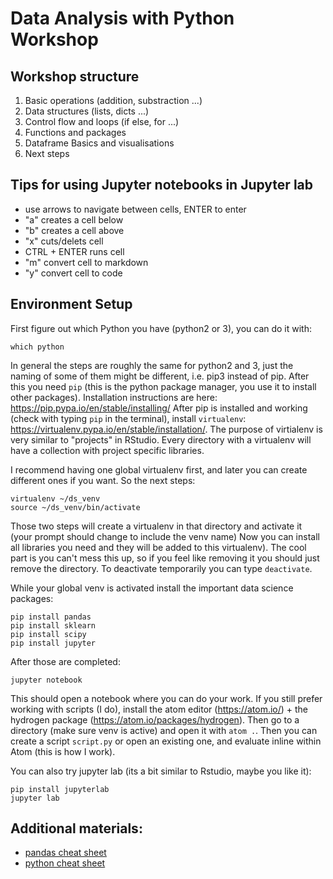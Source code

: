 # Data Analysis with Python Workshop

## Workshop structure

1. Basic operations (addition, substraction ...)
2. Data structures (lists, dicts ...)
3. Control flow and loops (if else, for ...)
4. Functions and packages
5. Dataframe Basics and visualisations
6. Next steps

## Tips for using Jupyter notebooks in Jupyter lab

* use arrows to navigate between cells, ENTER to enter
* "a" creates a cell below
* "b" creates a cell above
* "x" cuts/delets cell
* CTRL + ENTER runs cell
* "m" convert cell to markdown
* "y" convert cell to code

## Environment Setup

First figure out which Python you have (python2 or 3), you can do it with:

```
which python
```

In general the steps are roughly the same for python2 and 3, just the naming of some of them might be different, i.e. pip3 instead of pip.
After this you need `pip` (this is the python package manager, you use it to install other packages). Installation instructions are here: https://pip.pypa.io/en/stable/installing/
After pip is installed and working (check with typing `pip` in the terminal), install `virtualenv`: https://virtualenv.pypa.io/en/stable/installation/. The purpose of virtialenv is very similar to "projects" in RStudio. Every directory with a virtualenv will have a collection with project specific libraries.

I recommend having one global virtualenv first, and later you can create different ones if you want. So the next steps:

```
virtualenv ~/ds_venv
source ~/ds_venv/bin/activate
```

Those two steps will create a virtualenv in that directory and activate it (your prompt should change to include the venv name)
Now you can install all libraries you need and they will be added to this virtualenv). The cool part is you can't mess this up, so if you feel like removing it you should just remove the directory.
To deactivate temporarily you can type `deactivate`.

While your global venv is activated install the important data science packages:

```
pip install pandas
pip install sklearn
pip install scipy
pip install jupyter
```

After those are completed:

```
jupyter notebook
```

This should open a notebook where you can do your work.
If you still prefer working with scripts (I do), install the atom editor (https://atom.io/) + the hydrogen package (https://atom.io/packages/hydrogen).
Then go to a directory (make sure venv is active) and open it with `atom .`. Then you can create a script `script.py` or open an existing one, and evaluate inline within Atom (this is how I work).

You can also try jupyter lab (its a bit similar to Rstudio, maybe you like it):

```
pip install jupyterlab
jupyter lab
```

## Additional materials:

* [pandas cheat sheet](https://github.com/pandas-dev/pandas/blob/master/doc/cheatsheet/Pandas_Cheat_Sheet.pdf)
* [python cheat sheet](https://www.pythonsheets.com/notes/python-basic.html)
